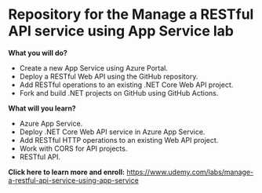 # Repository for the Manage a RESTful API service using App Service lab

**What you will do?**
- Create a new App Service using Azure Portal.
- Deploy a RESTful Web API using the GitHub repository.
- Add RESTful operations to an existing .NET Core Web API project.
- Fork and build .NET projects on GitHub using GitHub Actions.

**What will you learn?**
- Azure App Service.
- Deploy .NET Core Web API service in Azure App Service.
- Add RESTful HTTP operations to an existing Web API project.
- Work with CORS for API projects.
- RESTful API.

**Click here to learn more and enroll:**
https://www.udemy.com/labs/manage-a-restful-api-service-using-app-service
